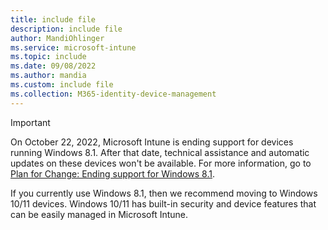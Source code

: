 ```yaml
---
title: include file
description: include file
author: MandiOhlinger
ms.service: microsoft-intune
ms.topic: include
ms.date: 09/08/2022
ms.author: mandia
ms.custom: include file
ms.collection: M365-identity-device-management
---
```


<!-- 9.8.2022 - mandia: New text added so this include file applies to Windows 8.1-->

> [!IMPORTANT]
> On October 22, 2022, Microsoft Intune is ending support for devices running Windows 8.1. After that date, technical assistance and automatic updates on these devices won't be available. For more information, go to [Plan for Change: Ending support for Windows 8.1](../fundamentals/whats-new.md#plan-for-change-ending-support-for-windows-81-).
>
> If you currently use Windows 8.1, then we recommend moving to Windows 10/11 devices. Windows 10/11 has built-in security and device features that can be easily managed in Microsoft Intune.

<!-- 9.8.2022 - mandia: The following was the original text of this include file. Replaced this text since Win10 Mobile and Windows Phone support ended in 2019.

> [!IMPORTANT]
> [Windows 10 Mobile](https://support.microsoft.com/help/4485197/windows-10-mobile-end-of-support-faq) and [Windows Phone 8.1](https://support.microsoft.com/help/4036480/windows-phone-8-1-end-of-support-faq) support has ended. Windows 10 Mobile and Windows Phone 8.1 enrollments will fail and related apps can no longer be added to Intune. These profile types are being removed from the Intune UI. Devices currently enrolled will stop syncing with the Intune service.
>
> Existing policies and profiles on these platforms are becoming read-only, and can't be changed. You can remove assignments, and then delete the policies and profiles.
> 
> If Windows Phone 8.1 or Windows 10 Mobile are being used, we recommend moving to Windows 10 devices. Windows 10 has built-in security and device features that have a first class integration with Microsoft Intune.

-->